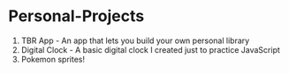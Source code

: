 # Personal-Projects
1. TBR App - An app that lets you build your own personal library
2. Digital Clock - A basic digital clock I created just to practice JavaScript
3. Pokemon sprites!
